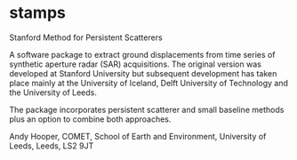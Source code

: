 # stamps
Stanford Method for Persistent Scatterers

A software package to extract ground displacements from time series of synthetic aperture radar (SAR) acquisitions.
The original version was developed at Stanford University but subsequent development has taken place mainly at the University of Iceland, Delft University of Technology and the University of Leeds.

The package incorporates persistent scatterer and small baseline methods plus an option to combine both approaches.

Andy Hooper,
COMET,
School of Earth and Environment,
University of Leeds,
Leeds, LS2 9JT
